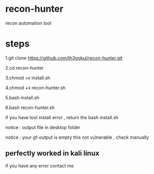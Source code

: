 # recon-hunter
recon automation tool

# steps
1.git clone https://github.com/th3gokul/recon-hunter.git

2.cd recon-hunter

3.chmod +x install.sh

4.chmod +x recon-hunter.sh

5.bash install.sh

6.bash recon-hunter.sh

if you have tool install error , return the bash install.sh 

notice : output file in desktop folder

notice : your gf-output is empty this not vulnerable , check manually

<h2>perfectly worked in kali linux</h2>

if you have any error contact me
